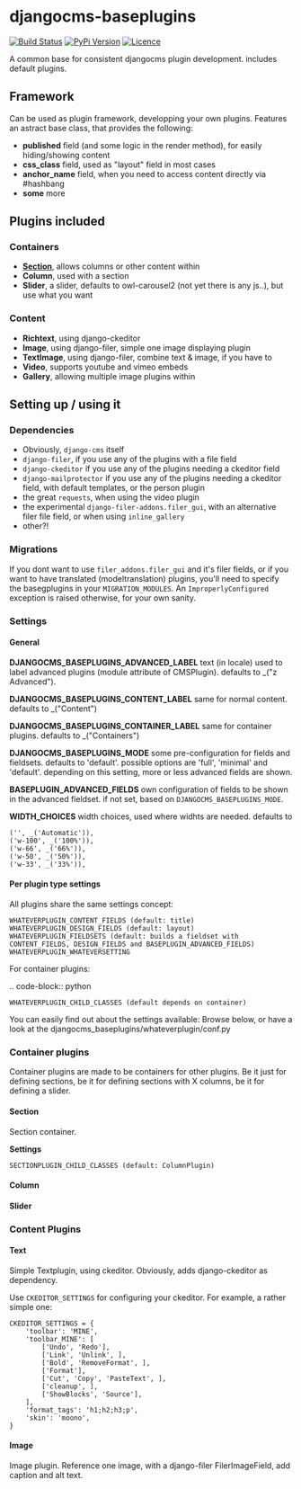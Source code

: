 # djangocms-baseplugins

[![Build Status](https://travis-ci.org/bnzk/djangocms-baseplugins.svg "Build Status")](https://travis-ci.org/bnzk/djangocms-baseplugins/)
[![PyPi Version](https://img.shields.io/pypi/v/djangocms-baseplugins.svg "PyPi Version")](https://pypi.python.org/pypi/djangocms-baseplugins/)
[![Licence](https://img.shields.io/pypi/l/djangocms-baseplugins.svg "Licence")](https://pypi.python.org/pypi/djangocms-baseplugins/)

A common base for consistent djangocms plugin development. includes default plugins.


## Framework

Can be used as plugin framework, developping your own plugins. Features an astract base class, that provides the following:
- **published** field (and some logic in the render method), for easily hiding/showing content
- **css_class** field, used as "layout" field in most cases
- **anchor_name** field, when you need to access content directly via #hashbang
- **some** more


## Plugins included

### Containers

- **[Section](#section)**, allows columns or other content within
- **Column**, used with a section
- **Slider**, a slider, defaults to owl-carousel2 (not yet there is any js..), but use what you want

### Content

- **Richtext**, using django-ckeditor
- **Image**, using django-filer, simple one image displaying plugin
- **TextImage**, using django-filer, combine text & image, if you have to
- **Video**, supports youtube and vimeo embeds
- **Gallery**, allowing multiple image plugins within


## Setting up / using it

### Dependencies

- Obviously, `django-cms` itself
- `django-filer`, if you use any of the plugins with a file field
- `django-ckeditor` if you use any of the plugins needing a ckeditor field 
- `django-mailprotector` if you use any of the plugins needing a ckeditor field, with default templates, 
  or the person plugin
- the great `requests`, when using the video plugin
- the experimental `django-filer-addons.filer_gui`, with an alternative filer file field, or when using `inline_gallery`
- other?!

### Migrations

If you dont want to use `filer_addons.filer_gui` and it's filer fields, or if you want to have translated
(modeltranslation) plugins, you'll need to specify the basegplugins in your `MIGRATION_MODULES`. An 
`ImproperlyConfigured` exception is raised otherwise, for your own sanity.

### Settings

#### General

**DJANGOCMS_BASEPLUGINS_ADVANCED_LABEL** text (in locale) used to label advanced plugins (module attribute of CMSPlugin). defaults to _("z Advanced").

**DJANGOCMS_BASEPLUGINS_CONTENT_LABEL** same for normal content. defaults to _("Content")

**DJANGOCMS_BASEPLUGINS_CONTAINER_LABEL** same for container plugins. defaults to _("Containers")

**DJANGOCMS_BASEPLUGINS_MODE** some pre-configuration for fields and fieldsets. defaults to 'default'. possible options are 'full', 'minimal' and 'default'. depending on this setting, more or less advanced fields are shown.

**BASEPLUGIN_ADVANCED_FIELDS** own configuration of fields to be shown in the advanced fieldset. if not set, based on `DJANGOCMS_BASEPLUGINS_MODE`.

**WIDTH_CHOICES** width choices, used where widhts are needed. defaults to

    ('', _('Automatic')),
    ('w-100', _('100%')),
    ('w-66', _('66%')),
    ('w-50', _('50%')),
    ('w-33', _('33%')),


#### Per plugin type settings

All plugins share the same settings concept:


    WHATEVERPLUGIN_CONTENT_FIELDS (default: title)
    WHATEVERPLUGIN_DESIGN_FIELDS (default: layout)
    WHATEVERPLUGIN_FIELDSETS (default: builds a fieldset with CONTENT_FIELDS, DESIGN_FIELDS and BASEPLUGIN_ADVANCED_FIELDS)
    WHATEVERPLUGIN_WHATEVERSETTING

For container plugins:

.. code-block:: python

    WHATEVERPLUGIN_CHILD_CLASSES (default depends on container)

You can easily find out about the settings available: Browse below, or have a look at the djangocms_baseplugins/whateverplugin/conf.py




### Container plugins

Container plugins are made to be containers for other plugins. Be it just for defining sections, be it for defining
sections with X columns, be it for defining a slider.


#### Section

Section container.

**Settings**

    SECTIONPLUGIN_CHILD_CLASSES (default: ColumnPlugin)


#### Column


#### Slider


### Content Plugins

#### Text

Simple Textplugin, using ckeditor. Obviously, adds django-ckeditor as dependency.

Use `CKEDITOR_SETTINGS` for configuring your ckeditor. For example, a rather simple one:


    CKEDITOR_SETTINGS = {
        'toolbar': 'MINE',
        'toolbar_MINE': [
            ['Undo', 'Redo'],
            ['Link', 'Unlink', ],
            ['Bold', 'RemoveFormat', ],
            ['Format'],
            ['Cut', 'Copy', 'PasteText', ],
            ['cleanup', ],
            ['ShowBlocks', 'Source'],
        ],
        'format_tags': 'h1;h2;h3;p',
        'skin': 'moono',
    }

#### Image

Image plugin. Reference one image, with a django-filer FilerImageField, add caption and alt text.
